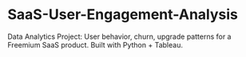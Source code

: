 # SaaS-User-Engagement-Analysis
 Data Analytics Project: User behavior, churn, upgrade patterns for a Freemium SaaS product. Built with Python + Tableau.
